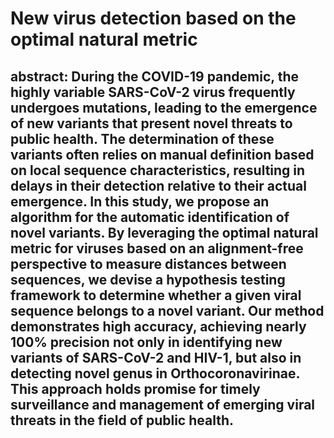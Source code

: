 # New virus detection based on the optimal natural metric

## abstract: During the COVID-19 pandemic, the highly variable SARS-CoV-2 virus frequently undergoes mutations, leading to the emergence of new variants that present novel threats to public health. The determination of these variants often relies on manual definition based on local sequence characteristics, resulting in delays in their detection relative to their actual emergence. In this study, we propose an algorithm for the automatic identification of novel variants. By leveraging the optimal natural metric for viruses based on an alignment-free perspective to measure distances between sequences, we devise a hypothesis testing framework to determine whether a given viral sequence belongs to a novel variant. Our method demonstrates high accuracy, achieving nearly 100% precision not only in identifying new variants of SARS-CoV-2 and HIV-1, but also in detecting novel genus in Orthocoronavirinae. This approach holds promise for timely surveillance and management of emerging viral threats in the field of public health.


